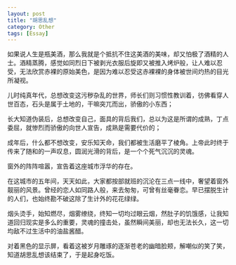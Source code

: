 ```yaml
---
layout: post
title: "胡思乱想"
category: Other
tags: [Essay]
---
```


如果说人生是瓶美酒，那么我就是个抵抗不住这美酒的美味，却又怕极了酒精的人士。酒精蒸腾，感觉如同烈日下被剥光衣服后旋即又被推入烤炉般，让人难以忍受，无法欣赏赤裸的原始美色，是因为难以忍受这赤裸裸的身体被世间灼热的目光所凝视。

<!-- more -->

儿时纯真年代，总想改变这污秽杂乱的世界，师长们则习惯性教训着，彷佛看穿人世百态，石头是属于土地的，干嘛突兀而出，骄傲的小东西；

长大知道伪装后，总想改变自己，面具的背后我们，总以为这是所谓的成熟，丁点委屈，就惨烈而骄傲的向世人宣告，成熟是需要代价的；

成年后，什么都不想改变，安乐知天命，我们都被生活磨平了棱角。上帝此时终于传来了随和的一声叹息，圆润光滑的背后，是一个个死气沉沉的灵魂。

窗外的阵阵喧嚣，宣告着这座城市浮华的存在。

在这城市的五年间，天天如此，大家都按部就班的沉沦在三点一线中，奢望着窗外靓丽的风景。曾经的恋人如同路人般，来去匆匆，可曾有丝毫眷恋。早已摆脱生计的人们，也始终勘不破这除了生计外的花花绿绿。

烟头烫手，始知燃尽，烟雾缭绕，终知一切均过眼云烟，然肚子的饥饿感，让我知道回归现实是多么的重要，灵魂的撞击处，虽然瞬间美丽，却也无法长久，这一切均敌不过生活中的油盐酱醋。

对着黑色的显示屏，看着这被岁月雕琢的逐渐苍老的幽暗脸颊，解嘲似的笑了笑，知道胡思乱想该结束了，于是起身吃饭。

